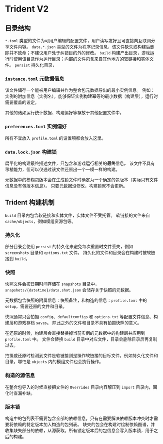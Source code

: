 ﻿# Trident V2

## 目录结构

`*.toml` 类型的文件为可用户编辑的配置文件，用户读写友好且可直接向互联网分享文件内容。
`data.*.json` 类型的文件为程序记录信息，该文件缺失或构建后删除并不致命；不建议用户处于纠错目的外的修改。
`build` 构建产出目录，游戏运行时使用该目录作为运行目录；内部的文件包含来自其他地方的软链接和实体文件。
`persist` 持久化目录，

### `instance.toml` 元数据信息

该文件储存一个能被用户编辑并作为整合包元数据导出的最小实例信息。
例如：实例的附加信息（实例名），能够保证实例构建幂等的最小数据（构建层），运行时需要覆盖的设定。

其他的诸如运行统计数据、构建偏好等存放于其他配置文件中。

### `preferences.toml` 实例偏好

所有不宜放入 `profile.toml` 的设置项都会放入这里。

### `data.lock.json` 构建锁

扁平化的构建最终描述文件，只包含和游戏运行相关的**最终**信息。
该文件不具有移植能力，但可以仅通过该文件还原出一个一模一样的构建。

元数据中的模糊包版本会在生成锁文件时确定为一个确定的包版本（实际只有文件信息没有包版本信息）。
只要元数据没修改，构建锁就不会更新。

## Trident 构建机制

`build` 目录内包含软链接和实体文件，实体文件不受托管。
软链接的文件来自 `cache/objects`，例如模组资源包等。

### 持久化

部分目录会使用 `persist` 的持久化来避免每次重置时文件丢失，例如 `screenshots` 目录和 `options.txt` 文件。
持久化的文件和目录会在构建时被软链接到 `build`。

### 快照

快照文件会按日期时间存储在 `snapshots` 目录中，`snapshots/{datetime}/data.shot.json` 会储存关于快照的元数据。

元数据包含快照的附属信息：快照备注，和构造的信息：`profile.toml` 中的 `setup`，需要还原的文件和目录。

快照通常只会拍摄 `config`、`defaultconfigs` 和 `options.txt` 等配置文件信息、构建层和游戏存档 `saves`。
除此之外的文件和目录不具有拍摄快照的意义。

在还原的时候，构建层会直接替换掉当前实例的元数据中的构建层并应用到 `profile.toml` 中。
文件会替换 `build` 目录中对应文件，目录会删除目录后再复制过去。

拍摄或还原时检测到文件是软链接则是操作软链接的目标文件，例如持久化文件和目录，哪怕是 `objects` 内的模组文件也会执行操作。

### 构造的源信息

在整合包导入的时候直接把文件的 `Overrides` 目录内容解压到 `import` 目录内，固化时查漏补缺。

### 版本锁

构造中的包列表不需要包含全部的依赖信息，只有在需要解决依赖版本冲突时才需要将依赖的特定版本加入构造的包列表。
缺失的包会在构建时绘制依赖图谱，并收集缺失部分的依赖，从源获取。所有锁定版本后的包信息会写入版本锁，用于之后的构建。